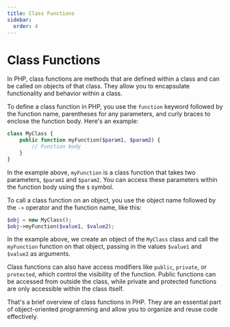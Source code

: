 ```yaml
---
title: Class Functions
sidebar:
  order: 4
---
```


# Class Functions

In PHP, class functions are methods that are defined within a class and can be called on objects of that class. They allow you to encapsulate functionality and behavior within a class.

To define a class function in PHP, you use the `function` keyword followed by the function name, parentheses for any parameters, and curly braces to enclose the function body. Here's an example:

```php
class MyClass {
    public function myFunction($param1, $param2) {
        // Function body
    }
}
```

In the example above, `myFunction` is a class function that takes two parameters, `$param1` and `$param2`. You can access these parameters within the function body using the `$` symbol.

To call a class function on an object, you use the object name followed by the `->` operator and the function name, like this:

```php
$obj = new MyClass();
$obj->myFunction($value1, $value2);
```

In the example above, we create an object of the `MyClass` class and call the `myFunction` function on that object, passing in the values `$value1` and `$value2` as arguments.

Class functions can also have access modifiers like `public`, `private`, or `protected`, which control the visibility of the function. Public functions can be accessed from outside the class, while private and protected functions are only accessible within the class itself.

That's a brief overview of class functions in PHP. They are an essential part of object-oriented programming and allow you to organize and reuse code effectively.
